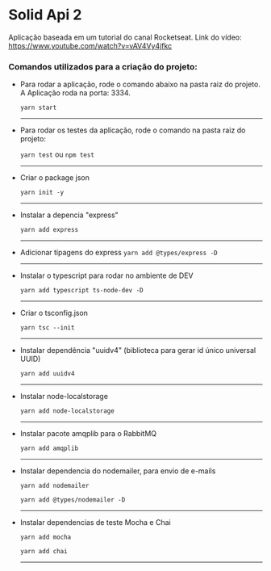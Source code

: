 # Solid Api 2

Aplicação baseada em um tutorial do canal Rocketseat. Link do vídeo: https://www.youtube.com/watch?v=vAV4Vy4jfkc

### Comandos utilizados para a criação do projeto:

- Para rodar a aplicação, rode o comando abaixo na pasta raiz do projeto. A Aplicação roda na porta: 3334.

  `yarn start`

  ---

- Para rodar os testes da aplicação, rode o comando na pasta raiz do projeto:

  `yarn test` ou `npm test`

  ---

- Criar o package json

   `yarn init -y`
   
   ---

- Instalar a depencia "express"

  `yarn add express`
  
  ---
  
- Adicionar tipagens do express
  `yarn add @types/express -D`
  
  ---

- Instalar o typescript para rodar no ambiente de DEV

  `yarn add typescript ts-node-dev -D`
  
  ---
  
 - Criar o tsconfig.json
 
    `yarn tsc --init`
  
    ---
    
  - Instalar dependência "uuidv4" (biblioteca para gerar id único universal UUID)
    
    `yarn add uuidv4`
    
    ---
    
  - Instalar node-localstorage
  
    `yarn add node-localstorage`
    
    ---
    
  - Instalar pacote amqplib para o RabbitMQ
  
    `yarn add amqplib`
  
    ---
    
  - Instalar dependencia do nodemailer, para envio de e-mails
  
    `yarn add nodemailer`

    `yarn add @types/nodemailer -D`
    
    ---

- Instalar dependencias de teste Mocha e Chai
  
    `yarn add mocha`
    
    `yarn add chai`
    
    ---